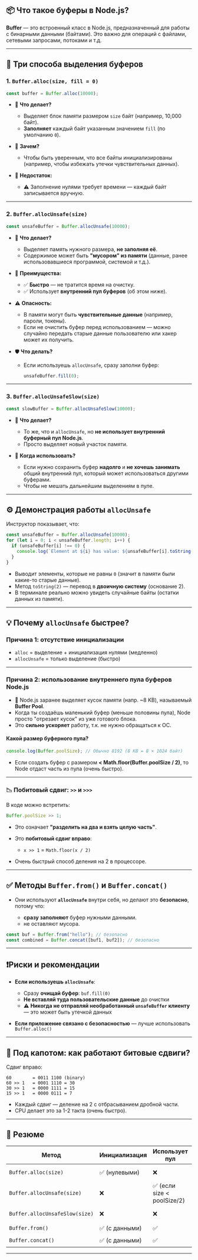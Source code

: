 ## 📦 Что такое буферы в Node.js?

**Buffer** — это встроенный класс в Node.js, предназначенный для работы с бинарными данными (байтами). Это важно для операций с файлами, сетевыми запросами, потоками и т.д.

---

## 🔧 Три способа выделения буферов

### 1. `Buffer.alloc(size, fill = 0)`

```js
const buffer = Buffer.alloc(10000);
```

- 📌 **Что делает?**

  - Выделяет блок памяти размером `size` байт (например, 10,000 байт).
  - **Заполняет** каждый байт указанным значением `fill` (по умолчанию `0`).

- 📌 **Зачем?**

  - Чтобы быть уверенным, что все байты инициализированы (например, чтобы избежать утечки чувствительных данных).

- 📌 **Недостаток:**

  - ⚠️ Заполнение нулями требует времени — каждый байт записывается вручную.

---

### 2. `Buffer.allocUnsafe(size)`

```js
const unsafeBuffer = Buffer.allocUnsafe(10000);
```

- 📌 **Что делает?**

  - Выделяет память нужного размера, **не заполняя её**.
  - Содержимое может быть **"мусором" из памяти** (данные, ранее использовавшиеся программой, системой и т.д.).

- 📌 **Преимущества:**

  - ✅ **Быстро** — не тратится время на очистку.
  - ✅ Использует **внутренний пул буферов** (об этом ниже).

- ⚠️ **Опасность:**

  - В памяти могут быть **чувствительные данные** (например, пароли, токены).
  - Если не очистить буфер перед использованием — можно случайно передать старые данные пользователю или хакер может их получить.

- 🛡️ **Что делать?**

  - Если используешь `allocUnsafe`, сразу заполни буфер:

    ```js
    unsafeBuffer.fill(0);
    ```

---

### 3. `Buffer.allocUnsafeSlow(size)`

```js
const slowBuffer = Buffer.allocUnsafeSlow(10000);
```

- 📌 **Что делает?**

  - То же, что и `allocUnsafe`, но **не использует внутренний буферный пул Node.js**.
  - Просто выделяет новый участок памяти.

- 📌 **Когда использовать?**

  - Если нужно сохранить буфер **надолго** и **не хочешь занимать** общий внутренний пул, который может использоваться другими буферами.
  - Чтобы не мешать дальнейшим выделениям в пуле.

---

## ⚙️ Демонстрация работы `allocUnsafe`

Инструктор показывает, что:

```js
const unsafeBuffer = Buffer.allocUnsafe(10000);
for (let i = 0; i < unsafeBuffer.length; i++) {
  if (unsafeBuffer[i] !== 0) {
    console.log(`Element at ${i} has value: ${unsafeBuffer[i].toString(2)}`);
  }
}
```

- Выводит элементы, которые не равны `0` (значит в памяти были какие-то старые данные).
- Метод `toString(2)` — перевод в **двоичную систему** (основание 2).
- В терминале реально можно увидеть случайные байты (остатки данных из памяти).

---

## 💡 Почему `allocUnsafe` быстрее?

### Причина 1: отсутствие инициализации

- `alloc` = выделение + инициализация нулями (медленно)
- `allocUnsafe` = только выделение (быстро)

---

### Причина 2: использование **внутреннего пула буферов** Node.js

- 📌 Node.js заранее выделяет кусок памяти (напр. \~8 KB), называемый **Buffer Pool**.
- Когда ты создаёшь маленький буфер (меньше половины пула), Node просто "отрезает кусок" из уже готового блока.
- Это **сильно ускоряет** работу, т.к. не нужно обращаться к ОС.

#### Какой размер буферного пула?

```js
console.log(Buffer.poolSize); // Обычно 8192 (8 KB = 8 × 1024 байт)
```

- Если создать буфер с размером **< Math.floor(Buffer.poolSize / 2)**, то Node отдаст часть из пула (очень быстро).

---

### 📉 Побитовый сдвиг: `>>` и `>>>`

В коде можно встретить:

```js
Buffer.poolSize >> 1;
```

- Это означает **"разделить на два и взять целую часть"**.
- Это **побитовый сдвиг вправо**:

  - `x >> 1` = `Math.floor(x / 2)`

- Очень быстрый способ деления на 2 в процессоре.

---

## ✅ Методы `Buffer.from()` и `Buffer.concat()`

- Они используют **`allocUnsafe`** внутри себя, но делают это **безопасно**, потому что:

  - **сразу заполняют** буфер нужными данными.
  - не оставляют мусора.

```js
const buf = Buffer.from("hello"); // безопасно
const combined = Buffer.concat([buf1, buf2]); // безопасно
```

---

## ❗Риски и рекомендации

- **Если используешь `allocUnsafe`**:

  - Сразу **очищай буфер**: `buf.fill(0)`
  - **Не вставляй туда пользовательские данные** до очистки
  - ⚠️ **Никогда не отправляй необработанный `unsafeBuffer` клиенту** — это может быть утечкой данных

- **Если приложение связано с безопасностью** — лучше использовать `Buffer.alloc()`

---

## 🧠 Под капотом: как работают битовые сдвиги?

Сдвиг вправо:

```
60        = 0011 1100 (binary)
60 >> 1   = 0001 1110 = 30
30 >> 1   = 0000 1111 = 15
15 >> 1   = 0000 0111 = 7
```

- Каждый сдвиг — деление на 2 с отбрасыванием дробной части.
- CPU делает это за 1-2 такта (очень быстро).

---

## 🧾 Резюме

| Метод                          | Инициализация  | Использует пул              | Быстрота    | Безопасность |
| ------------------------------ | -------------- | --------------------------- | ----------- | ------------ |
| `Buffer.alloc(size)`           | ✅ (нулевыми)  | ❌                          | 🐢 Медленно | ✅ Безопасно |
| `Buffer.allocUnsafe(size)`     | ❌             | ✅ (если size < poolSize/2) | ⚡ Быстро   | ⚠️ Опасно    |
| `Buffer.allocUnsafeSlow(size)` | ❌             | ❌                          | ⚠️ Медленно | ⚠️ Опасно    |
| `Buffer.from()`                | ✅ (с данными) | ✅                          | ⚡ Быстро   | ✅ Безопасно |
| `Buffer.concat()`              | ✅ (с данными) | ✅                          | ⚡ Быстро   | ✅ Безопасно |

---
